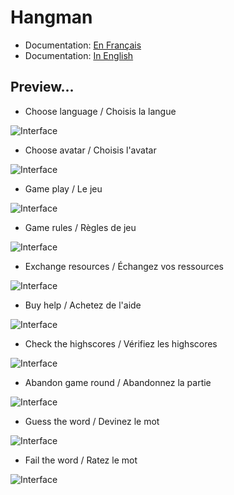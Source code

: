 # Hangman
- Documentation:
[En Français](https://miguelpinto.dx.am/docs/hangman-doc-fr.pdf)
- Documentation:
[In English](https://miguelpinto.dx.am/docs/hangman-doc-en.pdf)
## Preview...
- Choose language / Choisis la langue

![Interface](helpImgs/choose_language.gif)

- Choose avatar / Choisis l'avatar

![Interface](helpImgs/choose_avatar.gif)

- Game play / Le jeu

![Interface](helpImgs/game_play.gif)

- Game rules / Règles de jeu

![Interface](helpImgs/game_help.gif)

- Exchange resources / Échangez vos ressources

![Interface](helpImgs/exchange_resources.gif)

- Buy help / Achetez de l'aide

![Interface](helpImgs/buy_help.gif)

- Check the highscores / Vérifiez les highscores

![Interface](helpImgs/highscores.gif)

- Abandon game round / Abandonnez la partie

![Interface](helpImgs/abandon_round.gif)

- Guess the word / Devinez le mot

![Interface](helpImgs/win_word.gif)

- Fail the word / Ratez le mot

![Interface](helpImgs/fail_word.gif)
